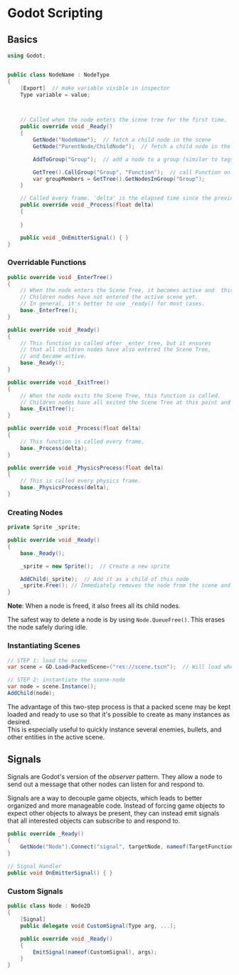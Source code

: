 # Godot Scripting

## Basics

```cs
using Godot;


public class NodeName : NodeType
{   
    [Export]  // make variable visible in inspector
    Type variable = value;



    // Called when the node enters the scene tree for the first time.
    public override void _Ready()
    {
        GetNode("NodeName");  // fetch a child node in the scene
        GetNode("ParentNode/ChildNode");  // fetch a child node in the scene

        AddToGroup("Group");  // add a node to a group (similar to tags)

        GetTree().CallGroup("Group", "Function");  // call Function on all group members
        var groupMembers = GetTree().GetNodesInGroup("Group");
    }

    // Called every frame. 'delta' is the elapsed time since the previous frame.
    public override void _Process(float delta)
    {
        
    }

    public void _OnEmitterSignal() { }
}
```

### Overridable Functions

```cs
public override void _EnterTree()
{
    // When the node enters the Scene Tree, it becomes active and  this function is called.
    // Children nodes have not entered the active scene yet. 
    // In general, it's better to use _ready() for most cases.
    base._EnterTree();
}

public override void _Ready()
{
    // This function is called after _enter_tree, but it ensures
    // that all children nodes have also entered the Scene Tree,
    // and became active.
    base._Ready();
}

public override void _ExitTree()
{
    // When the node exits the Scene Tree, this function is called.
    // Children nodes have all exited the Scene Tree at this point and all became inactive.
    base._ExitTree();
}

public override void _Process(float delta)
{
    // This function is called every frame.
    base._Process(delta);
}

public override void _PhysicsProcess(float delta)
{
    // This is called every physics frame.
    base._PhysicsProcess(delta);
}
```

### Creating Nodes

```cs
private Sprite _sprite;

public override void _Ready()
{
    base._Ready();

    _sprite = new Sprite();  // Create a new sprite

    AddChild(_sprite);  // Add it as a child of this node
    _sprite.Free(); // Immediately removes the node from the scene and frees it.
}
```

**Note**: When a node is freed, it also frees all its child nodes.

The safest way to delete a node is by using `Node.QueueFree()`. This erases the node safely during idle.

### Instantiating Scenes

```cs
// STEP 1: load the scene
var scene = GD.Load<PackedScene>("res://scene.tscn");  // Will load when the script is instanced.

// STEP 2: instantiate the scene-node
var node = scene.Instance();
AddChild(node);
```

The advantage of this two-step process is that a packed scene may be kept loaded and ready to use so that it's possible to create as many instances as desired.  
This is especially useful to quickly instance several enemies, bullets, and other entities in the active scene.

## Signals

Signals are Godot's version of the *observer* pattern. They allow a node to send out a message that other nodes can listen for and respond to.

Signals are a way to decouple game objects, which leads to better organized and more manageable code. Instead of forcing game objects to expect other objects to always be present, they can instead emit signals that all interested objects can subscribe to and respond to.

```cs
public override _Ready()
{
    GetNode("Node").Connect("signal", targetNode, nameof(TargetFunction));  // connect node and signal
}

// Signal Handler
public void OnEmitterSignal() { }
```

### Custom Signals

```cs
public class Node : Node2D
{
    [Signal]
    public delegate void CustomSignal(Type arg, ...);

    public override void _Ready()
    {
        EmitSignal(nameof(CustomSignal), args);
    }
}
```
